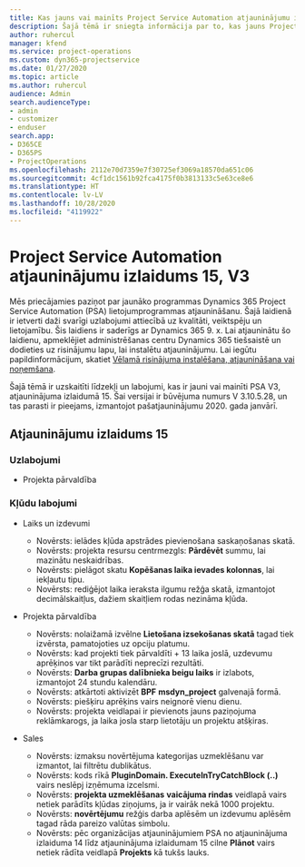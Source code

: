 ```yaml
---
title: Kas jauns vai mainīts Project Service Automation atjauninājumu izlaidumā 15, V3
description: Šajā tēmā ir sniegta informācija par to, kas jauns Project Service Automation atjauninājuma izlaidumā 15, 3. versijā
author: ruhercul
manager: kfend
ms.service: project-operations
ms.custom: dyn365-projectservice
ms.date: 01/27/2020
ms.topic: article
ms.author: ruhercul
audience: Admin
search.audienceType:
- admin
- customizer
- enduser
search.app:
- D365CE
- D365PS
- ProjectOperations
ms.openlocfilehash: 2112e70d7359e7f30725ef3069a18570da651c06
ms.sourcegitcommit: 4cf1dc1561b92fca4175f0b3813133c5e63ce8e6
ms.translationtype: HT
ms.contentlocale: lv-LV
ms.lasthandoff: 10/28/2020
ms.locfileid: "4119922"
---
```

# <a name="project-service-automation-update-release-15-v3"></a>Project Service Automation atjauninājumu izlaidums 15, V3

Mēs priecājamies paziņot par jaunāko programmas Dynamics 365 Project Service Automation (PSA) lietojumprogrammas atjaunināšanu. Šajā laidienā ir ietverti daži svarīgi uzlabojumi attiecībā uz kvalitāti, veiktspēju un lietojamību. Šis laidiens ir saderīgs ar Dynamics 365 9. x. Lai atjauninātu šo laidienu, apmeklējiet administrēšanas centru Dynamics 365 tiešsaistē un dodieties uz risinājumu lapu, lai instalētu atjauninājumu. Lai iegūtu papildinformācijum, skatiet [Vēlamā risinājuma instalēšana, atjaunināšana vai noņemšana](https://docs.microsoft.com/power-platform/admin/install-remove-preferred-solution).

Šajā tēmā ir uzskaitīti līdzekļi un labojumi, kas ir jauni vai mainīti PSA V3, atjauninājuma izlaidumā 15. Šai versijai ir būvējuma numurs V 3.10.5.28, un tas parasti ir pieejams, izmantojot pašatjauninājumu 2020. gada janvārī.

## <a name="update-release-15"></a>Atjauninājumu izlaidums 15 

### <a name="enhancements"></a>Uzlabojumi

- Projekta pārvaldība

### <a name="bug-fixes"></a>Kļūdu labojumi

- Laiks un izdevumi

  - Novērsts: ielādes kļūda apstrādes pievienošana saskaņošanas skatā.
  - Novērsts: projekta resursu centrmezgls: **Pārdēvēt** summu, lai mazinātu neskaidrības.
  - Novērsts: pielāgot skatu **Kopēšanas laika ievades kolonnas**, lai iekļautu tipu.
  - Novērsts: rediģējot laika ieraksta ilgumu režģa skatā, izmantojot decimālskaitļus, dažiem skaitļiem rodas nezināma kļūda.

- Projekta pārvaldība

  - Novērsts: nolaižamā izvēlne **Lietošana izsekošanas skatā** tagad tiek izvērsta, pamatojoties uz opciju platumu.
  - Novērsts: kad projekti tiek pārvaldīti + 13 laika joslā, uzdevumu aprēķinos var tikt parādīti neprecīzi rezultāti.
  - Novērsts: **Darba grupas dalībnieka beigu laiks** ir izlabots, izmantojot 24 stundu kalendāru.
  - Novērsts: atkārtoti aktivizēt **BPF** **msdyn_project** galvenajā formā.
  - Novērsts: piešķiru aprēķins vairs neignorē vienu dienu.
  - Novērsts: projekta veidlapai ir pievienots jauns paziņojuma reklāmkarogs, ja laika josla starp lietotāju un projektu atšķiras.

- Sales

  - Novērsts: izmaksu novērtējuma kategorijas uzmeklēšanu var izmantot, lai filtrētu dublikātus.
  - Novērsts: kods rīkā **PluginDomain. ExecuteInTryCatchBlock (..)** vairs neslēpj izņēmuma izcelsmi.
  - Novērsts: **projekta uzmeklēšanas** **vaicājuma rindas** veidlapā vairs netiek parādīts kļūdas ziņojums, ja ir vairāk nekā 1000 projektu.
  - Novērsts: **novērtējumu** režģis darba aplēsēm un izdevumu aplēsēm tagad rāda pareizo valūtas simbolu.
  - Novērsts: pēc organizācijas atjauninājumiem PSA no atjauninājuma izlaiduma 14 līdz atjauninājuma izlaidumam 15 cilne **Plānot** vairs netiek rādīta veidlapā **Projekts** kā tukšs lauks.
